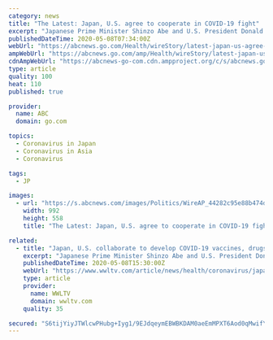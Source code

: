 ```yaml
---
category: news
title: "The Latest: Japan, U.S. agree to cooperate in COVID-19 fight"
excerpt: "Japanese Prime Minister Shinzo Abe and U.S. President Donald Trump have agreed to cooperate closely in developing COVID-19 vaccines and drugs, and in their efforts to boost their economies"
publishedDateTime: 2020-05-08T07:34:00Z
webUrl: "https://abcnews.go.com/Health/wireStory/latest-japan-us-agree-cooperate-covid-19-fight-70572840"
ampWebUrl: "https://abcnews.go.com/amp/Health/wireStory/latest-japan-us-agree-cooperate-covid-19-fight-70572840"
cdnAmpWebUrl: "https://abcnews-go-com.cdn.ampproject.org/c/s/abcnews.go.com/amp/Health/wireStory/latest-japan-us-agree-cooperate-covid-19-fight-70572840"
type: article
quality: 100
heat: 110
published: true

provider:
  name: ABC
  domain: go.com

topics:
  - Coronavirus in Japan
  - Coronavirus in Asia
  - Coronavirus

tags:
  - JP

images:
  - url: "https://s.abcnews.com/images/Politics/WireAP_44282c95e88b474da7c1ab37101c3eb2_16x9_992.jpg"
    width: 992
    height: 558
    title: "The Latest: Japan, U.S. agree to cooperate in COVID-19 fight"

related:
  - title: "Japan, U.S. collaborate to develop COVID-19 vaccines, drugs"
    excerpt: "Japanese Prime Minister Shinzo Abe and U.S. President Donald Trump spoke over the phone as they both try to reopen businesses in their respective countries."
    publishedDateTime: 2020-05-08T15:30:00Z
    webUrl: "https://www.wwltv.com/article/news/health/coronavirus/japan-us-agree-to-cooperate-in-covid-19-fight/507-aee1a68b-eb55-4eb7-9efe-7dd0e7520d43"
    type: article
    provider:
      name: WWLTV
      domain: wwltv.com
    quality: 35

secured: "S6tijYiyJTWlcwPHubg+Iyg1/9EJdqeymEBWBKDAM0aeEmMPXT6Aod0qMwifYgm3t78JxDU2DWG+mVJRIH1Rht1pf6qRcK4oz2CCZmPcZnvx+kY92n2RszCWLLy2Yq2cT0TYL7F0di1R/hNt7Lf8u0fyNXk7mzwA4Yvx3n6YEepzZ3Rzaej2/j31Rcr3OcMbx101ViOMf+dKwrDZNBs1brvivRTb2gemuNbo/Do56aTe1su9Vhq4onruKTX73KlJht5h3l4YyxuunxahreqCyS1Ja0ZlCnFecrQzL5qpDrg5uLzYraZpNRCpMihaRO3PqAA/o35BaVsaX2O8Cea1FJAYzH+KjTlxb9L8XSdh6btthkaBk2a5zZ4SUB3C55Wt0SD9+WhMiS6+TlNnszmnyOZOFNPu2FpBl9wQmP+XO6vZx+4kc2iabvo+xBbVfTos7MkesNeHgTFJz8YkwXbM7ALLmPZEtbQkVxTDk43b24E=;VZhuUTuu+FwDtClIDe20kQ=="
---
```


